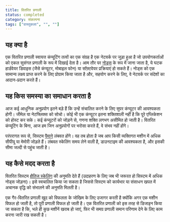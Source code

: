 ```yaml
---
title: वितरित प्रणाली
status: completed
category: संकल्पना
tags: ["वास्तुकला", "", ""]
---
```


## यह क्या है

एक वितरित प्रणाली स्वायत्त कंप्यूटिंग तत्वों का एक संग्रह है
एक नेटवर्क पर जुड़ा हुआ है जो उपयोगकर्ताओं को एकल सुसंगत प्रणाली के रूप में दिखाई देता है।
आम तौर पर [नोड्स](/nodes/) के रूप में जाना जाता है, ये घटक हार्डवेयर डिवाइस (जैसे कंप्यूटर, मोबाइल फोन) या सॉफ़्टवेयर प्रक्रियाएं हो सकते हैं।
नोड्स को एक सामान्य लक्ष्य प्राप्त करने के लिए प्रोग्राम किया जाता है और, सहयोग करने के लिए, वे नेटवर्क पर संदेशों का आदान-प्रदान करते हैं।

## यह किस समस्या का समाधान करता है

आज कई आधुनिक अनुप्रयोग इतने बड़े हैं कि उन्हें संचालित करने के लिए सुपर कंप्यूटर की आवश्यकता होगी।
जीमेल या नेटफ्लिक्स को सोचो। कोई भी एक कंप्यूटर इतना शक्तिशाली नहीं है कि पूरे एप्लिकेशन को होस्ट कर सके।
कई कंप्यूटरों को जोड़ने से, गणना शक्ति लगभग असीमित हो जाती है।
वितरित कंप्यूटिंग के बिना, आज हम जिन अनुप्रयोगों पर भरोसा करते हैं, वे संभव नहीं होंगे।

परंपरागत रूप से, सिस्टम [पैमाने](/scalability/) लंबवत होंगे।
वह तब होता है जब आप किसी व्यक्तिगत मशीन में अधिक सीपीयू या मेमोरी जोड़ते हैं।
लंबवत स्केलिंग समय लेने वाली है, डाउनटाइम की आवश्यकता है, और इसकी सीमा जल्दी से पहुंच जाती है।

## यह कैसे मदद करता है

वितरित सिस्टम [क्षैतिज स्केलिंग](/horizontal-scaling/) की अनुमति देते हैं (उदाहरण के लिए जब भी जरूरत हो सिस्टम में अधिक नोड्स जोड़ना)।
इसे स्वचालित किया जा सकता है जिससे सिस्टम को कार्यभार या संसाधन खपत में अचानक वृद्धि को संभालने की अनुमति मिलती है।

एक गैर-वितरित प्रणाली खुद को विफलता के जोखिम के लिए उजागर करती है क्योंकि अगर एक मशीन विफल हो जाती है, तो पूरी प्रणाली विफल हो जाती है।
एक वितरित प्रणाली को इस तरह से डिजाइन किया जा सकता है कि,
भले ही कुछ मशीनें खराब हो जाएं, फिर भी समग्र प्रणाली समान परिणाम देने के लिए काम करना जारी रख सकती है।
